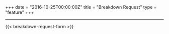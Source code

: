 +++
date = "2016-10-25T00:00:00Z"
title = "Breakdown Request"
type = "feature"
+++

----


{{< breakdown-request-form >}}



